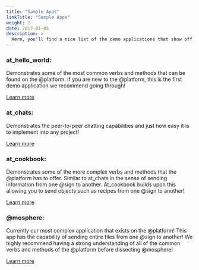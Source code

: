 ```yaml
---
title: "Sample Apps"
linkTitle: "Sample Apps"
weight: 2
date: 2017-01-05
description: >
  Here, you'll find a nice list of the demo applications that show off the incredible usabilities of the @platform with varying levels of difficulty.
---
```


### at_hello_world:
Demonstrates some of the most common verbs and methods that can be found on the @platform. If you are new to the @platform, this is the first demo application we recommend going through!

[Learn more](/docs/sample-apps/at_hello_world/)

### at_chats:
Demonstrates the peer-to-peer chatting capabilities and just how easy it is to implement into any project!

[Learn more](/docs/sample-apps/at_chats/)

### at_cookbook:
Demonstrates some of the more complex verbs and methods that the @platform has to offer. Similar to at_chats in the sense of sending information from one @sign to another. At_cookbook builds upon this allowing you to send objects such as recipes from one @sign to another!

[Learn more](/docs/sample-apps/at_cookbook/)

### @mosphere:
Currently our most complex application that exists on the @platform! This app has the capability of sending entire files from one @sign to another! We highly recommend having a strong understanding of all of the common verbs and methods of the @platform before dissecting @mosphere!

[Learn more](/docs/sample-apps/mosphere/)



